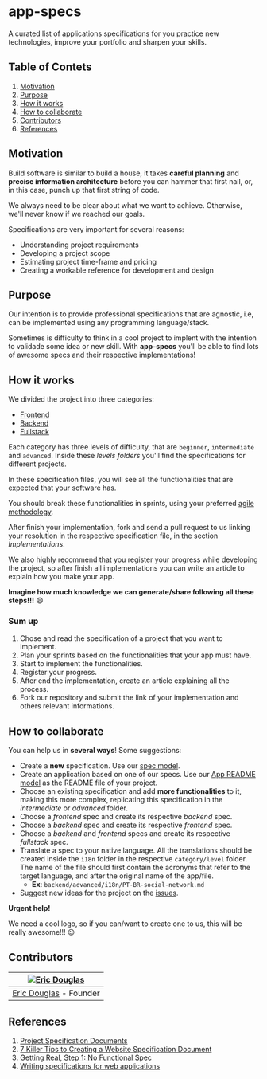 # app-specs

A curated list of applications specifications for you practice new technologies, improve your portfolio and sharpen your skills.

## Table of Contets

1. [Motivation](#motivation)
1. [Purpose](#purpose)
1. [How it works](#how-it-works)
1. [How to collaborate](#how-to-collaborate)
1. [Contributors](#contributors)
1. [References](#references)

## Motivation

Build software is similar to build a house, it takes **careful planning** and **precise information architecture** before you can hammer that first nail, or, in this case, punch up that first string of code.

We always need to be clear about what we want to achieve. Otherwise, we'll never know if we reached our goals.

Specifications are very important for several reasons:

- Understanding project requirements
- Developing a project scope
- Estimating project time-frame and pricing
- Creating a workable reference for development and design

## Purpose

Our intention is to provide professional specifications that are agnostic, i.e, can be implemented using any programming language/stack.

Sometimes is difficulty to think in a cool project to implent with the intention to validade some idea or new skill. With **app-specs** you'll be able to find lots of awesome specs and their respective implementations!

## How it works

We divided the project into three categories:

- [Frontend](/frontend)
- [Backend](/backend)
- [Fullstack](/fullstack)

Each category has three levels of difficulty, that are `beginner`, `intermediate` and `advanced`. Inside these *levels folders* you'll find the specifications for different projects.

In these specification files, you will see all the functionalities that are expected that your software has.

You should break these functionalities in sprints, using your preferred [agile methodology](https://en.wikipedia.org/wiki/Agile_software_development).

After finish your implementation, fork and send a pull request to us linking your resolution in the respective specification file, in the section *Implementations*.

We also highly recommend that you register your progress while developing the project, so after finish all implementations you can write an article to explain how you make your app.

**Imagine how much knowledge we can generate/share following all these steps!!!** :smile:

### Sum up

1. Chose and read the specification of a project that you want to implement.
1. Plan your sprints based on the functionalities that your app must have.
1. Start to implement the functionalities.
1. Register your progress.
1. After end the implementation, create an article explaining all the process.
1. Fork our repository and submit the link of your implementation and others relevant informations.

## How to collaborate

You can help us in **several ways**! Some suggestions:

- Create a **new** specification. Use our [spec model](models/spec-model.md).
- Create an application based on one of our specs. Use our [App README model](models/app-readme-model.md) as the README file of your project.
- Choose an existing specification and add **more functionalities** to it, making this more complex, replicating this specification in the *intermediate* or *advanced* folder.
- Choose a *frontend* spec and create its respective *backend* spec.
- Choose a *backend* spec and create its respective *frontend* spec.
- Choose a *backend* and *frontend* specs and create its respective *fullstack* spec.
- Translate a spec to your native language. All the translations should be created inside the `i18n` folder in the respective `category/level` folder. The name of the file should first contain the acronyms that refer to the target language, and after the original name of the app/file.
  - **Ex**: `backend/advanced/i18n/PT-BR-social-network.md`
- Suggest new ideas for the project on the [issues](https://github.com/ericdouglas/app-specs/issues).

**Urgent help!**

We need a cool logo, so if you can/want to create one to us, this will be really awesome!!! :wink:

## Contributors

[![Eric Douglas](https://secure.gravatar.com/avatar/7b4b31bf5e791b6d316462bfe6f943aa?s=130)](https://github.com/ericdouglas) |
:---:|
[Eric Douglas](https://github.com/ericdouglas) - Founder |

## References

1. [Project Specification Documents](http://www.pixelearth.net/pages/project-specification)
1. [7 Killer Tips to Creating a Website Specification Document](http://www.bluefountainmedia.com/blog/how-to-write-a-specifications-document/)
1. [Getting Real, Step 1: No Functional Spec](https://signalvnoise.com/archives/001050.php)
1. [Writing specifications for web applications](http://www.lionite.com/articles/read/233)
